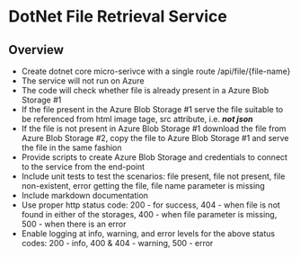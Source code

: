 # DotNet File Retrieval Service

## Overview

* Create dotnet core micro-serivce with a single route /api/file/{file-name}
* The service will not run on Azure
* The code will check whether file is already present in a Azure Blob Storage #1
* If the file present in the Azure Blob Storage #1 serve the file suitable to be referenced from html image tage, src attribute, i.e. ***not json***
* If the file is not present in Azure Blob Storage #1 download the file from Azure Blob Storage #2, copy the file to Azure Blob Storage #1 and serve the file in the same fashion
* Provide scripts to create Azure Blob Storage and credentials to connect to the service from the end-point
* Include unit tests to test the scenarios: file present, file not present, file non-existent, error getting the file, file name parameter is missing
* Include markdown documentation
* Use proper http status code: 200 - for success, 404 - when file is not found in either of the storages, 400 - when file parameter is missing, 500 - when there is an error
* Enable logging at info, warning, and error levels for the above status codes: 200 - info, 400 & 404 - warning, 500 - error 
